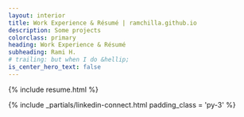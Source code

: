 ```yaml
---
layout: interior
title: Work Experience & Résumé | ramchilla.github.io
description: Some projects
colorclass: primary
heading: Work Experience & Résumé
subheading: Rami H.
# trailing: but when I do &hellip;
is_center_hero_text: false
---
```


{% include resume.html %}

{% include _partials/linkedin-connect.html padding_class = 'py-3' %}